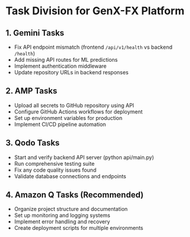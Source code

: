# Task Division for GenX-FX Platform

## 1. Gemini Tasks
- Fix API endpoint mismatch (frontend `/api/v1/health` vs backend `/health`)
- Add missing API routes for ML predictions
- Implement authentication middleware
- Update repository URLs in backend responses

## 2. AMP Tasks
- Upload all secrets to GitHub repository using API
- Configure GitHub Actions workflows for deployment
- Set up environment variables for production
- Implement CI/CD pipeline automation

## 3. Qodo Tasks
- Start and verify backend API server (python api/main.py)
- Run comprehensive testing suite
- Fix any code quality issues found
- Validate database connections and endpoints

## 4. Amazon Q Tasks (Recommended)
- Organize project structure and documentation
- Set up monitoring and logging systems
- Implement error handling and recovery
- Create deployment scripts for multiple environments